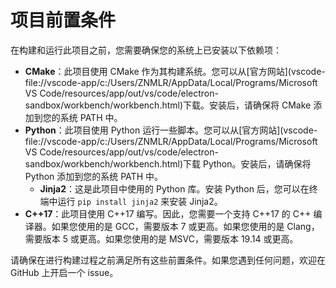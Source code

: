 # 项目前置条件

在构建和运行此项目之前，您需要确保您的系统上已安装以下依赖项：

- **CMake**：此项目使用 CMake 作为其构建系统。您可以从[官方网站](vscode-file://vscode-app/c:/Users/ZNMLR/AppData/Local/Programs/Microsoft VS Code/resources/app/out/vs/code/electron-sandbox/workbench/workbench.html)下载。安装后，请确保将 CMake 添加到您的系统 PATH 中。
- **Python**：此项目使用 Python 运行一些脚本。您可以从[官方网站](vscode-file://vscode-app/c:/Users/ZNMLR/AppData/Local/Programs/Microsoft VS Code/resources/app/out/vs/code/electron-sandbox/workbench/workbench.html)下载 Python。安装后，请确保将 Python 添加到您的系统 PATH 中。
  - **Jinja2**：这是此项目中使用的 Python 库。安装 Python 后，您可以在终端中运行 `pip install jinja2` 来安装 Jinja2。
- **C++17**：此项目使用 C++17 编写。因此，您需要一个支持 C++17 的 C++ 编译器。如果您使用的是 GCC，需要版本 7 或更高。如果您使用的是 Clang，需要版本 5 或更高。如果您使用的是 MSVC，需要版本 19.14 或更高。

请确保在进行构建过程之前满足所有这些前置条件。如果您遇到任何问题，欢迎在 GitHub 上开启一个 issue。